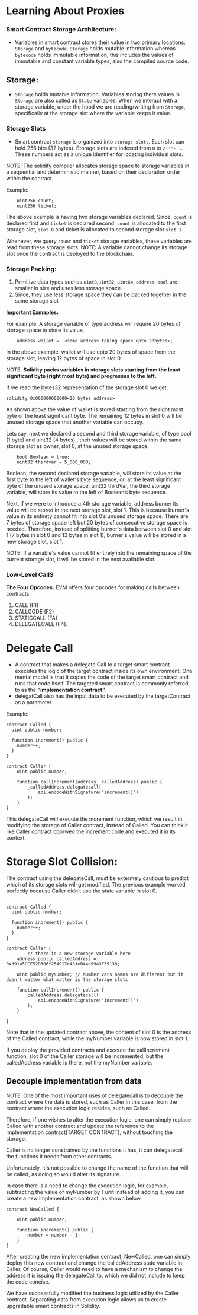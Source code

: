 # Learning About Proxies

### Smart Contract Storage Architecture:

* Variables in smart contract stores their value in two primary locations: `Storage` and `bytecode`. `Storage` holds mutable information whereas `bytecode` holds immutable information, this includes the values of immutable and constant variable types, also the compiled source code.


## Storage:

* `Storage` holds mutable information. Variables storing there values in `Storage` are also called as `State` variables. When we interact with a storage variable, under the hood we are reading/writing from `Storage`, specifically at the storage slot where the variable keeps it value.

### Storage Slots

* Smart contract `storage` is organized into `storage slots`. Each slot can hold 256 bits (32 bytes). Storage slots are indexed from `0` to `2²⁵⁶- 1`. These numbers act as a unique identifier for locating individual slots.

NOTE: The solidity compiler allocates storage space to storage variables in  a sequential and deterministic manner, based on their declaration order within the contract.

Example:

```solidity
    uint256 count;
    uint256 ticket;
```

The above example is having two storage variables declared. Since, `count` is declared first and `ticket` is declared second. `count` is allocated to the first storage slot, `slot 0` and ticket is allocated to second storage slot `slot 1`. 

Whenever, we query `count` and `ticket` storage variables, these variables are read from these storage slots. NOTE:  A variable cannot change its storage slot once the contract is deployed to the blockchain.


### Storage Packing:

1. Primitive data types suchas `uint8`,`uint32`, `uint64`, `address`, `bool` are smaller in  size and uses less storage space.
2. Since, they use less storage space they can be packed together in the same storage slot

**Important Exmaples:**

For example: A storage variable of type address will require 20 bytes of storage space to store its value,

```solidity
    address wallet =  <some address taking space upto 20bytes>;
```

In the above example, wallet will use upto 20 bytes of space from the storage slot, leaving 12 bytes of space in slot 0.

NOTE: <b>Solidity packs variables in storage slots starting from the least significant byte (right most byte) and progresses to the left.</b>

If we read the bytes32 representation of the storage slot 0 we get:

```solidity 0x000000000000<20 bytes address>```

As shown above the value of wallet is stored starting from the right most byte or the least significant byte. The remaining 12 bytes in slot 0 will be unused storage space that another variable can occupy.

Lets say, next we declared a second and third storage variable, of type bool (1 byte) and uint32 (4 bytes) , their values will be stored within the same storage slot as owner, slot 0, at the unused storage space.

```solidity
    bool Boolean = true;
    uint32 thirdvar = 5_000_000;
```
 
Boolean, the second declared storage variable, will store its value at the first byte to the left of wallet's byte sequence, or, at the least significant byte of the unused storage space. uint32 thirdVar, the third storage variable, will store its value to the left of Boolean’s byte sequence. 

Next, if we were to introduce a 4th storage variable, address burner its value will be stored in the next storage slot, slot 1. This is because burner's value in its entirety cannot fit into slot 0’s unused storage space. There are 7 bytes of storage space left but 20 bytes of consecutive storage space is needed. Therefore, instead of splitting burner's data between slot 0 and slot 1 (7 bytes in slot 0 and 13 bytes in slot 1), burner's value will be stored in a new storage slot, slot 1.

NOTE: If a variable's value cannot fit entirely into the remaining space of the current storage slot, it will be stored in the next available slot.


### Low-Level CallS

**The Four Opcodes:** EVM offers four opcodes for making calls between contracts:
1. CALL (F1)
2. CALLCODE (F2)
3. STATICCALL (FA)
4. DELEGATECALL (F4).



# Delegate Call

* A contract that makes a delegate Call to a target smart contract executes the logic of the target contract inside its own environment. One mental model is that it copies the code of the target smart contract and runs that code itself. The targeted smart contract is commonly referred to as the <b>“implementation contract”</b>.
* delegatCall also has the input data to be executed by the targetContract as a parameter

Example:

```solidity
contract Called {
  uint public number;

  function increment() public {
    number++;
  }
}
```

```solidity
contract Caller {
    uint public number;

    function callIncrement(address _calledAddress) public {
		_calledAddress.delegatecall(
			abi.encodeWithSignature("increment()")
		);
    }
}
```

This delegateCall will execute the increment function, which we result in modifying the storage of Caller contract, instead of Called. You can think it like Caller contract boorwed the increment code and executed it in its context.


# Storage Slot Collision:

The contract using the delegateCall, must be extermely cautious to predict which of its storage slots will get modified. The previous example worked perfectly because Caller didn’t use the state variable in slot 0.

```solidity

contract Called {
  uint public number;

  function increment() public {
    number++;
  }
}

contract Caller {
        // there is a new storage variable here
    address public calledAddress = 0xd9145CCE52D386f254917e481eB44e9943F39138;

    uint public myNumber; // Number vars names are different but it doen't matter what matter is the storage slots

    function callIncrement() public {        
		calledAddress.delegatecall(
			abi.encodeWithSignature("increment()")
		);
    }

}

```

Note that in the updated contract above, the content of slot 0 is the address of the Called contract, while the myNumber variable is now stored in slot 1.

If you deploy the provided contracts and execute the callIncrement function, slot 0 of the Caller storage will be incremented, but the calledAddress variable is there, not the myNumber variable.

## Decouple implementation from data

NOTE: One of the most important uses of delegatecall is to decouple the contract where the data is stored, such as Caller in this case, from the contract where the execution logic resides, such as Called. 

Therefore, if one wishes to alter the execution logic, one can simply replace Called with another contract and update the reference to the implementation contract(TARGET CONTRACT), without touching the storage. 

Caller is no longer constrained by the functions it has, it can delegatecall the functions it needs from other contracts.


Unfortunately, it's not possible to change the name of the function that will be called, as doing so would alter its signature.

In case there is a need to change the execution logic, for example, subtracting the value of myNumber by 1 unit instead of adding it, you can create a new implementation contract, as shown below.

```solidity
contract NewCalled {

    uint public number;

    function increment() public {
        number = number - 1;
    }
}

```

After creating the new implementation contract, NewCalled, one can simply deploy this new contract and change the calledAddress state variable in Caller. Of course, Caller would need to have a mechanism to change the address it is issuing the delegateCall to, which we did not include to keep the code concise.

We have successfully modified the business logic utilized by the Caller contract. Separating data from execution logic allows us to create upgradable smart contracts in Solidity.























